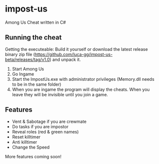 # impost-us
Among Us Cheat written in C#

## Running the cheat 
Getting the executeable: Build it yourself or download the latest release binary zip file (https://github.com/luca-gg/impost-us-beta/releases/tag/v1.0) and unpack it.

1. Start Among Us
2. Go Ingame
3. Start the ImpostUs.exe with administrator privileges (Memory.dll needs to be in the same folder)
4. When you are ingame the program will display the cheats. When you leave they will be invisible until you join a game.

## Features

- Vent & Sabotage if you are crewmate
- Do tasks if you are impostor
- Reveal roles (red & green names)
- Reset killtimer
- Anti killtimer
- Change the Speed

More features coming soon!
